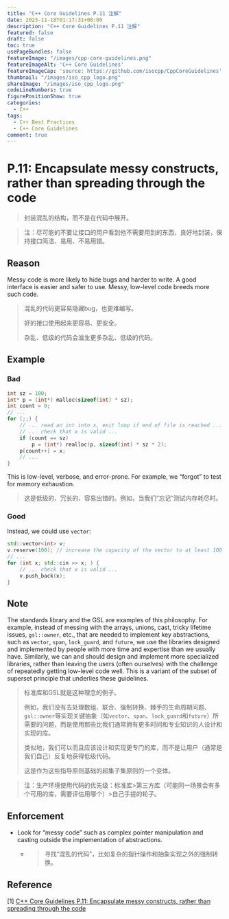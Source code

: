 ```yaml
---
title: "C++ Core Guidelines P.11 注解"
date: 2023-11-18T01:17:31+08:00
description: "C++ Core Guidelines P.11 注解"
featured: false
draft: false
toc: true
usePageBundles: false
featureImage: "/images/cpp-core-guidelines.png"
featureImageAlt: 'C++ Core Guidelines'
featureImageCap: 'source: https://github.com/isocpp/CppCoreGuidelines'
thumbnail: "/images/iso_cpp_logo.png"
shareImage: "/images/iso_cpp_logo.png"
codeLineNumbers: true
figurePositionShow: true
categories:
  - C++
tags:
  - C++ Best Practices
  - C++ Core Guidelines
comment: true
---
```


# P.11: Encapsulate messy constructs, rather than spreading through the code

> 封装混乱的结构，而不是在代码中展开。

> 注：尽可能的不要让接口的用户看到他不需要用到的东西，良好地封装，保持接口简洁、易用、不易用错。

## Reason

Messy code is more likely to hide bugs and harder to write. A good interface is easier and safer to use. Messy, low-level code breeds more such code.

> 混乱的代码更容易隐藏bug，也更难编写。
>
> 好的接口使用起来更容易、更安全。
>
> 杂乱、低级的代码会滋生更多杂乱、低级的代码。

## Example

### Bad

```c++
int sz = 100;
int* p = (int*) malloc(sizeof(int) * sz);
int count = 0;
// ...
for (;;) {
    // ... read an int into x, exit loop if end of file is reached ...
    // ... check that x is valid ...
    if (count == sz)
        p = (int*) realloc(p, sizeof(int) * sz * 2);
    p[count++] = x;
    // ...
}
```

This is low-level, verbose, and error-prone. For example, we “forgot” to test for memory exhaustion.

>这是低级的、冗长的、容易出错的。例如，当我们“忘记”测试内存耗尽时。

### Good

Instead, we could use `vector`:

```c++
std::vector<int> v;
v.reserve(100); // increase the capacity of the vector to at least 100
// ...
for (int x; std::cin >> x; ) {
    // ... check that x is valid ...
    v.push_back(x);
}
```

## Note

The standards library and the GSL are examples of this philosophy. For example, instead of messing with the arrays, unions, cast, tricky lifetime issues, `gsl::owner`, etc., that are needed to implement key abstractions, such as `vector`, `span`, `lock_guard`, and `future`, we use the libraries designed and implemented by people with more time and expertise than we usually have. Similarly, we can and should design and implement more specialized libraries, rather than leaving the users (often ourselves) with the challenge of repeatedly getting low-level code well. This is a variant of the subset of superset principle that underlies these guidelines.

> 标准库和GSL就是这种理念的例子。
>
> 例如，我们没有去处理数组、联合、强制转换、棘手的生命周期问题、`gsl::owner`等实现关键抽象（如`vector`、`span`、`lock_guard`和`future`）所需要的问题，而是使用那些比我们通常拥有更多时间和专业知识的人设计和实现的库。
>
> 类似地，我们可以而且应该设计和实现更专门的库，而不是让用户（通常是我们自己）反复地获得低级代码。
>
> 这是作为这些指导原则基础的超集子集原则的一个变体。

> 注：生产环境使用代码的优先级：标准库>第三方库（可能同一场景会有多个可用的库，需要评估用哪个）>自己手搓的轮子。

## Enforcement

- Look for “messy code” such as complex pointer manipulation and casting outside the implementation of abstractions.

  - > 寻找“混乱的代码”，比如复杂的指针操作和抽象实现之外的强制转换。

## Reference

[1] [C++ Core Guidelines P.11: Encapsulate messy constructs, rather than spreading through the code](https://isocpp.github.io/CppCoreGuidelines/CppCoreGuidelines#p11-encapsulate-messy-constructs-rather-than-spreading-through-the-code)
